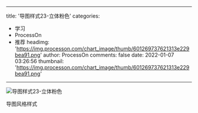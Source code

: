 
---
title: '导图样式23-立体粉色'
categories: 
 - 学习
 - ProcessOn
 - 推荐
headimg: 'https://img.processon.com/chart_image/thumb/601269737621313e229bea91.png'
author: ProcessOn
comments: false
date: 2022-01-07 03:26:56
thumbnail: 'https://img.processon.com/chart_image/thumb/601269737621313e229bea91.png'
---

<div>   
<img class="thumb" alt="导图样式23-立体粉色" src="https://img.processon.com/chart_image/thumb/601269737621313e229bea91.png" referrerpolicy="no-referrer">
<p>导图风格样式</p>  
</div>
            
